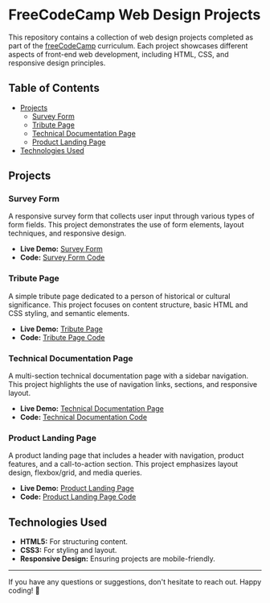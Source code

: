 # FreeCodeCamp Web Design Projects

This repository contains a collection of web design projects completed as part of the [freeCodeCamp](https://www.freecodecamp.org/) curriculum. Each project showcases different aspects of front-end web development, including HTML, CSS, and responsive design principles.

## Table of Contents

- [Projects](#projects)
  - [Survey Form](#survey-form)
  - [Tribute Page](#tribute-page)
  - [Technical Documentation Page](#technical-documentation-page)
  - [Product Landing Page](#product-landing-page)
- [Technologies Used](#technologies-used)

## Projects

### Survey Form

A responsive survey form that collects user input through various types of form fields. This project demonstrates the use of form elements, layout techniques, and responsive design.

- **Live Demo:** [Survey Form](https://prathamr-codes.github.io/Web-Design-Projects/Survey-Form/index.html)
- **Code:** [Survey Form Code](/Survey-Form)

### Tribute Page

A simple tribute page dedicated to a person of historical or cultural significance. This project focuses on content structure, basic HTML and CSS styling, and semantic elements.

- **Live Demo:** [Tribute Page](https://prathamr-codes.github.io/Web-Design-Projects/Tribute-Page/index.html)
- **Code:** [Tribute Page Code](/Tribute-Page)

### Technical Documentation Page

A multi-section technical documentation page with a sidebar navigation. This project highlights the use of navigation links, sections, and responsive layout.

- **Live Demo:** [Technical Documentation Page](https://prathamr-codes.github.io/Web-Design-Projects/Documentation-Page/index.html)
- **Code:** [Technical Documentation Code](/Documentation-Page)

### Product Landing Page

A product landing page that includes a header with navigation, product features, and a call-to-action section. This project emphasizes layout design, flexbox/grid, and media queries.

- **Live Demo:** [Product Landing Page](https://prathamr-codes.github.io/Web-Design-Projects/Landing-Page/index.html)
- **Code:** [Product Landing Page Code](/Landing-Page)

## Technologies Used

- **HTML5:** For structuring content.
- **CSS3:** For styling and layout.
- **Responsive Design:** Ensuring projects are mobile-friendly.

---

If you have any questions or suggestions, don't hesitate to reach out. Happy coding! 🚀
